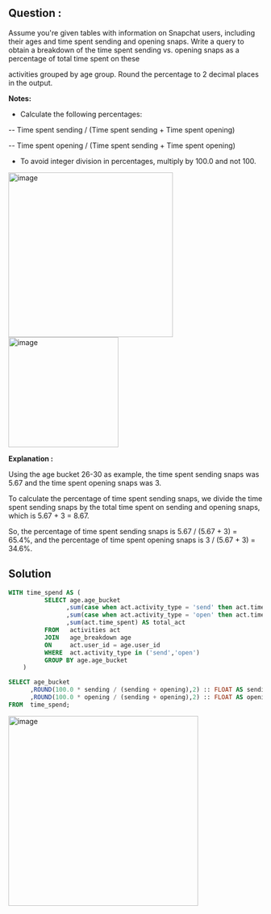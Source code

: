 ## Question :
Assume you're given tables with information on Snapchat users, including their ages and time spent sending and opening snaps.
Write a query to obtain a breakdown of the time spent sending vs. opening snaps as a percentage of total time spent on these 

activities grouped by age group. Round the percentage to 2 decimal places in the output.

**Notes:**

- Calculate the following percentages:
  
-- Time spent sending / (Time spent sending + Time spent opening)

-- Time spent opening / (Time spent sending + Time spent opening)
- To avoid integer division in percentages, multiply by 100.0 and not 100.

<img width="326" alt="image" src="https://github.com/Sary332/SQL-Code-Practice/assets/110008177/838e348e-12b7-40c8-b788-336c27e29f99">
<img width="218" alt="image" src="https://github.com/Sary332/SQL-Code-Practice/assets/110008177/08956d62-998c-45b3-afdb-3d281bced651">

**Explanation :**

Using the age bucket 26-30 as example, the time spent sending snaps was 5.67 and the time spent opening snaps was 3.

To calculate the percentage of time spent sending snaps, we divide the time spent sending snaps by the total time spent on 
sending and opening snaps, which is 5.67 + 3 = 8.67.

So, the percentage of time spent sending snaps is 5.67 / (5.67 + 3) = 65.4%, and the percentage of time spent opening snaps
is 3 / (5.67 + 3) = 34.6%.

## Solution
```sql
WITH time_spend AS (
          SELECT age.age_bucket 
                ,sum(case when act.activity_type = 'send' then act.time_spent else 0 END ) AS sending
                ,sum(case when act.activity_type = 'open' then act.time_spent else 0 END ) AS opening
                ,sum(act.time_spent) AS total_act
          FROM   activities act
          JOIN   age_breakdown age
          ON     act.user_id = age.user_id
          WHERE  act.activity_type in ('send','open')
          GROUP BY age.age_bucket
    )

SELECT age_bucket
      ,ROUND(100.0 * sending / (sending + opening),2) :: FLOAT AS sending_perc
      ,ROUND(100.0 * opening / (sending + opening),2) :: FLOAT AS opening_perc
FROM  time_spend;
```
<img width="376" alt="image" src="https://github.com/Sary332/SQL-Code-Practice/assets/110008177/c8e8d021-5870-4404-9c16-552d3dd5f91c">

